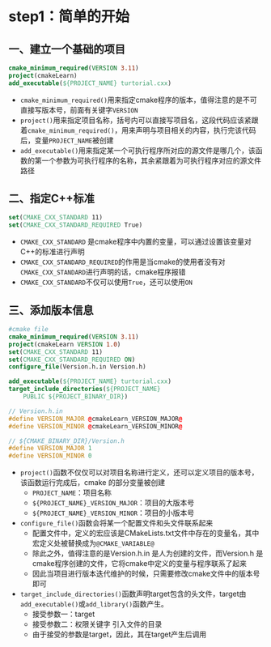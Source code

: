 # step1：简单的开始

## 一、建立一个基础的项目
```cmake
cmake_minimum_required(VERSION 3.11)
project(cmakeLearn)
add_executable(${PROJECT_NAME} turtorial.cxx)
```
- `cmake_minimum_required()`用来指定cmake程序的版本，值得注意的是不可直接写版本号，前面有关键字`VERSION`
- `project()`用来指定项目名称，括号内可以直接写项目名，这段代码应该紧跟着`cmake_minimum_required()`，用来声明与项目相关的内容，执行完该代码后，变量`PROJECT_NAME`被创建
- `add_executable()`用来指定某一个可执行程序所对应的源文件是哪几个，该函数的第一个参数为可执行程序的名称，其余紧跟着为可执行程序对应的源文件路径

## 二、指定C++标准
```cmake
set(CMAKE_CXX_STANDARD 11)
set(CMAKE_CXX_STANDARD_REQUIRED True)
```
- `CMAKE_CXX_STANDARD` 是cmake程序中内置的变量，可以通过设置该变量对C++的标准进行声明
- `CMAKE_CXX_STANDARD_REQUIRED`的作用是当cmake的使用者没有对`CMAKE_CXX_STANDARD`进行声明的话，cmake程序报错
- `CMAKE_CXX_STANDARD`不仅可以使用`True`，还可以使用`ON`

## 三、添加版本信息
```cmake
#cmake file
cmake_minimum_required(VERSION 3.11)
project(cmakeLearn VERSION 1.0)
set(CMAKE_CXX_STANDARD 11)
set(CMAKE_CXX_STANDARD_REQUIRED ON)
configure_file(Version.h.in Version.h)

add_executable(${PROJECT_NAME} turtorial.cxx)
target_include_directories(${PROJECT_NAME} 
    PUBLIC ${PROJECT_BINARY_DIR})
```


```c++
// Version.h.in
#define VERSION_MAJOR @cmakeLearn_VERSION_MAJOR@
#define VERSION_MINOR @cmakeLearn_VERSION_MINOR@
```

```C++
// ${CMAKE_BINARY_DIR}/Version.h
#define VERSION_MAJOR 1
#define VERSION_MINOR 0
```

- `project()`函数不仅仅可以对项目名称进行定义，还可以定义项目的版本号，该函数运行完成后，cmake 的部分变量被创建
  - `PROJECT_NAME`：项目名称
  - `${PROJECT_NAME}_VERSION_MAJOR`：项目的大版本号
  - `${PROJECT_NAME}_VERSION_MINOR`：项目的小版本号
- `configure_file()`函数会将某一个配置文件和头文件联系起来
  - 配置文件中，定义的宏应该是CMakeLists.txt文件中存在的变量名，其中宏定义处被替换成为`@CMAKE_VARIABLE@`
  - 除此之外，值得注意的是Version.h.in 是人为创建的文件，而Version.h 是cmake程序创建的文件，它将cmake中定义的变量与程序联系了起来
  - 因此当项目进行版本迭代维护的时候，只需要修改cmake文件中的版本号即可
- `target_include_directories()`函数声明target包含的头文件，target由`add_executable()`或`add_library()`函数产生。
  - 接受参数一：target
  - 接受参数二：权限关键字 引入文件的目录
  - 由于接受的参数是target，因此，其在target产生后调用